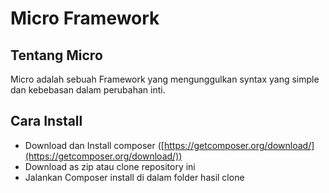 # Micro Framework

## Tentang Micro
Micro adalah sebuah Framework yang mengunggulkan syntax yang simple dan kebebasan dalam perubahan inti.

## Cara Install
- Download dan Install composer ([https://getcomposer.org/download/](https://getcomposer.org/download/))
- Download as zip atau clone repository ini
- Jalankan Composer install di dalam folder hasil clone

